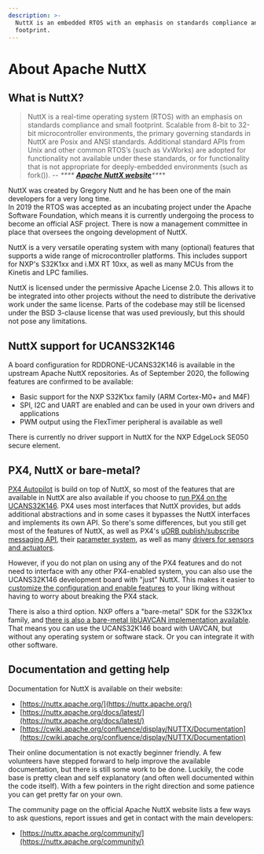 ```yaml
---
description: >-
  NuttX is an embedded RTOS with an emphasis on standards compliance and small
  footprint.
---
```


# About Apache NuttX

## What is NuttX?

> NuttX is a real-time operating system (RTOS) with an emphasis on standards compliance and small footprint. Scalable from 8-bit to 32-bit microcontroller environments, the primary governing standards in NuttX are Posix and ANSI standards. Additional standard APIs from Unix and other common RTOS’s (such as VxWorks) are adopted for functionality not available under these standards, or for functionality that is not appropriate for deeply-embedded environments (such as fork()). -- _****_ [_**Apache NuttX website**_](https://nuttx.apache.org/)_****_

NuttX was created by Gregory Nutt and he has been one of the main developers for a very long time. \
In 2019 the RTOS was accepted as an incubating project under the Apache Software Foundation, which means it is currently undergoing the process to become an official ASF project. There is now a management committee in place that oversees the ongoing development of NuttX.

NuttX is a very versatile operating system with many (optional) features that supports a wide range of microcontroller platforms. This includes support for NXP's S32K1xx and i.MX RT 10xx, as well as many MCUs from the Kinetis and LPC families.

NuttX is licensed under the permissive Apache License 2.0. This allows it to be integrated into other projects without the need to distribute the derivative work under the same license. Parts of the codebase may still be licensed under the BSD 3-clause license that was used previously, but this should not pose any limitations.

## NuttX support for UCANS32K146

A board configuration for RDDRONE-UCANS32K146 is available in the upstream Apache NuttX repositories. As of September 2020, the following features are confirmed to be available:

* Basic support for the NXP S32K1xx family (ARM Cortex-M0+ and M4F)
* SPI, I2C and UART are enabled and can be used in your own drivers and applications
* PWM output using the FlexTimer peripheral is available as well

There is currently no driver support in NuttX for the NXP EdgeLock SE050 secure element.

## PX4, NuttX or bare-metal?

[PX4 Autopilot](https://docs.px4.io/master/en/) is build on top of NuttX, so most of the features that are available in NuttX are also available if you choose to [run PX4 on the UCANS32K146](../px4-autopilot/about-px4-autopilot.md). PX4 uses most interfaces that NuttX provides, but adds additional abstractions and in some cases it bypasses the NuttX interfaces and implements its own API. So there's some differences, but you still get most of the features of NuttX, as well as PX4's [uORB publish/subscribe messaging API](https://dev.px4.io/master/en/middleware/uorb.html), their [parameter system](https://dev.px4.io/master/en/advanced/parameters\_and\_configurations.html), as well as many [drivers for sensors and actuators](https://dev.px4.io/master/en/middleware/modules\_driver.html).

However, if you do not plan on using any of the PX4 features and do not need to interface with any other PX4-enabled system, you can also use the UCANS32K146 development board with "just" NuttX. This makes it easier to [customize the configuration and enable features](nuttx-configuration.md) to your liking without having to worry about breaking the PX4 stack.

There is also a third option. NXP offers a "bare-metal" SDK for the S32K1xx family, and [there is also a bare-metal libUAVCAN implementation available](../s32k1-sdk/sdk-example-with-libuavcan.md). That means you can use the UCANS32K146 board with UAVCAN, but without any operating system or software stack. Or you can integrate it with other software.

## Documentation and getting help

Documentation for NuttX is available on their website:

* [https://nuttx.apache.org/](https://nuttx.apache.org/)
* [https://nuttx.apache.org/docs/latest/](https://nuttx.apache.org/docs/latest/)
* [https://cwiki.apache.org/confluence/display/NUTTX/Documentation](https://cwiki.apache.org/confluence/display/NUTTX/Documentation)

Their online documentation is not exactly beginner friendly. A few volunteers have stepped forward to help improve the available documentation, but there is still some work to be done. Luckily, the code base is pretty clean and self explanatory (and often well documented within the code itself). With a few pointers in the right direction and some patience you can get pretty far on your own.&#x20;

The community page on the official Apache NuttX website lists a few ways to ask questions, report issues and get in contact with the main developers:

* [https://nuttx.apache.org/community/](https://nuttx.apache.org/community/)
